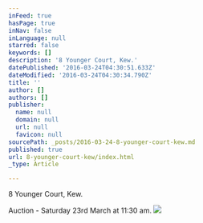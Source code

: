 ```yaml
---
inFeed: true
hasPage: true
inNav: false
inLanguage: null
starred: false
keywords: []
description: '8 Younger Court, Kew.'
datePublished: '2016-03-24T04:30:51.633Z'
dateModified: '2016-03-24T04:30:34.790Z'
title: ''
author: []
authors: []
publisher:
  name: null
  domain: null
  url: null
  favicon: null
sourcePath: _posts/2016-03-24-8-younger-court-kew.md
published: true
url: 8-younger-court-kew/index.html
_type: Article

---
```

8 Younger Court, Kew.

Auction - Saturday 23rd March at 11:30 am.
![](https://the-grid-user-content.s3-us-west-2.amazonaws.com/f3e4bc70-ca67-4e30-abea-255fbe9a1fc8.jpg)
